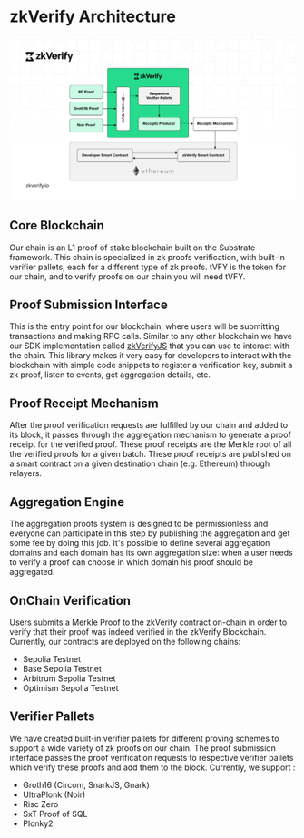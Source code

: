# zkVerify Architecture

![alt_text](./img/zkVerify-workflow.jpg)

## Core Blockchain

Our chain is an L1 proof of stake blockchain built on the Substrate framework. This chain is specialized in zk proofs verification, with built-in verifier pallets, each for a different type of zk proofs. tVFY is the token for our chain, and to verify proofs on our chain you will need tVFY.

## Proof Submission Interface

This is the entry point for our blockchain, where users will be submitting transactions and making RPC calls. Similar to any other blockchain we have our SDK implementation called [zkVerifyJS](https://docs.zkverify.io/tutorials/submit-proofs/typescript-example) that you can use to interact with the chain. This library makes it very easy for developers to interact with the blockchain with simple code snippets to register a verification key, submit a zk proof, listen to events, get aggregation details, etc.

## Proof Receipt Mechanism

After the proof verification requests are fulfilled by our chain and added to its block, it passes through the aggregation mechanism to generate a proof receipt for the verified proof. These proof receipts are the Merkle root of all the verified proofs for a given batch. These proof receipts are published on a smart contract on a given destination chain (e.g. Ethereum) through relayers.

## Aggregation Engine

The aggregation proofs system is designed to be permissionless and everyone can participate in this step by publishing the aggregation and get some fee by doing this job. It's possible to define several aggregation domains and each domain has its own aggregation size: when a user needs to verify a proof can choose in which domain his proof should be aggregated.

## OnChain Verification

Users submits a Merkle Proof to the zkVerify contract on-chain in order to verify that their proof was indeed verified in the zkVerify Blockchain. Currently, our contracts are deployed on the following chains:

- Sepolia Testnet
- Base Sepolia Testnet
- Arbitrum Sepolia Testnet
- Optimism Sepolia Testnet

## Verifier Pallets

We have created built-in verifier pallets for different proving schemes to support a wide variety of zk proofs on our chain. The proof submission interface passes the proof verification requests to respective verifier pallets which verify these proofs and add them to the block. Currently, we support :
- Groth16 (Circom, SnarkJS, Gnark)
- UltraPlonk (Noir)
- Risc Zero
- SxT Proof of SQL
- Plonky2
